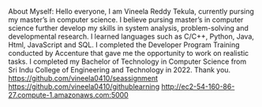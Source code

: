 About Myself:
Hello everyone,
I am Vineela Reddy Tekula, currently pursing my master’s in computer science. I 
believe pursing master’s in computer science further develop my skills in system 
analysis, problem-solving and developmental research.
I learned languages such as C/C++, Python, Java, Html, JavaScript and SQL. I 
completed the Developer Program Training conducted by Accenture that gave me 
the opportunity to work on realistic tasks.
I completed my Bachelor of Technology in Computer Science from Sri Indu 
College of Engineering and Technology in 2022.
Thank you.
https://github.com/vineela0410/seassignment
https://github.com/vineela0410/githublearning
http://ec2-54-160-86-27.compute-1.amazonaws.com:5000
